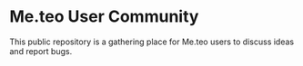 # Me.teo User Community

This public repository is a gathering place for Me.teo users to discuss ideas and report bugs.
